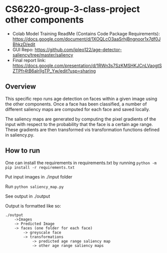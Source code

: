 # CS6220-group-3-class-project other components
- Colab Model Training ReadMe (Contains Code Package Requirements): https://docs.google.com/document/d/1XOQLcO3aaSrhjBngnoor1x7df0JBhkzD/edit
- GUI Repo: https://github.com/jpleo122/age-detector-saliency/tree/master/saliency
- Final report link: https://docs.google.com/presentation/d/1RWn3s7SzKMSHKJCnLVaogtSZTPfr4tB6alrIIgTP_Yw/edit?usp=sharing

## Overview

This specific repo runs age detection on faces within a given image using the other components. Once a face has been classified, a number of different saliency maps are computed for each face and saved locally. 

The saliency maps are generated by computing the pixel gradients of the input with respect to the probability that the face is a certain age range. These gradients are then transformed vis transformation functions defined in saliency.py. 

## How to run 

One can install the requirements in requirements.txt by running `python -m pip install -r requirements.txt`

Put input images in ./input folder 

Run  `python saliency_map.py`

See output in ./output

Output is formatted like so:

```
./output
    ->Images
    -> Predicted Image
    -> faces (one folder for each face)
        -> greyscale face
        -> transformations
            -> predicted age range saliency map
            -> other age range saliency maps
```

